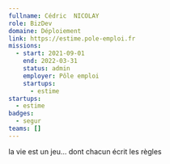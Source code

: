 ```yaml
---
fullname: Cédric  NICOLAY
role: BizDev
domaine: Déploiement
link: https://estime.pole-emploi.fr
missions:
  - start: 2021-09-01
    end: 2022-03-31
    status: admin
    employer: Pôle emploi
    startups:
      - estime
startups:
  - estime
badges:
  - segur
teams: []
---
```

la vie est un jeu... dont chacun écrit les règles